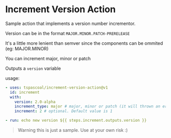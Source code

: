 # Increment Version Action

Sample action that implements a version number incrementor.

Version can be in the format `MAJOR.MINOR.PATCH-PRERELEASE`

It's a little more lenient than semver since the components can be ommited (eg: MAJOR.MINOR)

You can increment major, minor or patch

Outputs a `version` variable

usage:

```yaml
- uses: tspascoal/increment-version-action@v1
  id: increment
  with:
    version: 2.0-alpha
    increment_type: major # major, minor or patch (it will thrown an error if the component type isn't present)
    increment: 2 # optional. Default value is 1

- run: echo new version ${{ steps.increment.outputs.version }}
```

> Warning this is just a sample. Use at your own risk :)
